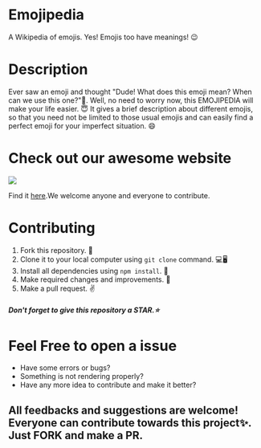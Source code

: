 # Emojipedia 

A Wikipedia of emojis. Yes! Emojis too have meanings! 😉

# Description

Ever saw an emoji and thought "Dude! What does this emoji mean? When can we use this one?"🤔. 
Well, no need to worry now, this EMOJIPEDIA will make your life easier. 😇 It gives a brief description about different emojis, so that you need not be limited to those usual emojis and can easily find a perfect emoji for your imperfect situation. 😄

# Check out our awesome website
  <img src="/website_screenshot.jpg">
  <p>Find it <a href="https://xiy62.csb.app/">here<a>.We welcome anyone and everyone to contribute.</p>

# Contributing


1. Fork this repository. 📌
2. Clone it to your local computer using `git clone` command. 💻🖥️
3. Install all dependencies using `npm install`. 🧮
4. Make required changes and improvements. 🧠
5. Make a pull request. ✌️

<h5>Don't forget to give this repository a STAR.⭐</h5>

# Feel Free to open a issue

<ul>
  <li>Have some errors or bugs?</li>
  <li>Something is not rendering properly?</li>
  <li>Have any more idea to contribute and make it better?</li>
</ul>
<h2>All feedbacks and suggestions are welcome! Everyone can contribute towards this project✨. Just <strong>FORK</strong> and make a <strong>PR</strong>.</h2>


